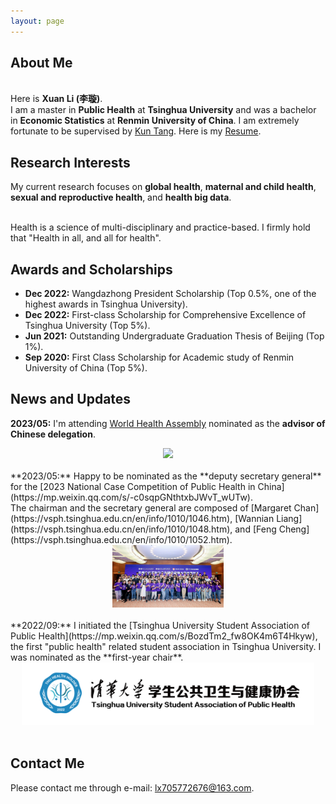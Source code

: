 ```yaml
---
layout: page
---
```


<!--<img src="https://i.postimg.cc/g0Fvn6PK/pic2.jpg" class="floatpic" wdith="500">-->
## About Me
<br>Here is **Xuan Li (李璇)**.<br>
I am a master in **Public Health** at **Tsinghua University** and was a bachelor in **Economic Statistics** at **Renmin University of China**. I am extremely fortunate to be supervised by [Kun Tang](https://vsph.tsinghua.edu.cn/en/info/1010/1047.htm). Here is my [Resume](./file/CV_2pages.pdf).

## Research Interests
My current research focuses on **global health**, **maternal and child health**, **sexual and reproductive health**, and **health big data**. <br>

<br>Health is a science of multi-disciplinary and practice-based. I firmly hold that "Health in all, and all for health".

## Awards and Scholarships

- **Dec 2022:** Wangdazhong President Scholarship (Top 0.5%, one of the highest awards in Tsinghua University).
- **Dec 2022:** First-class Scholarship for Comprehensive Excellence of Tsinghua University (Top 5%).
- **Jun 2021:** Outstanding Undergraduate Graduation Thesis of Beijing (Top 1%).
- **Sep 2020:** First Class Scholarship for Academic study of Renmin University of China (Top 5%).

## News and Updates
**2023/05:** I'm attending [World Health Assembly](https://www.who.int/about/governance/world-health-assembly/seventy-sixth-world-health-assembly) nominated as the **advisor of Chinese delegation**.
<div align=center>
<img src="/images/WHA.PNG" height=100>
</div>
<br>
**2023/05:** Happy to be nominated as the **deputy secretary general** for the [2023 National Case Competition of Public Health in China](https://mp.weixin.qq.com/s/-c0sqpGNthtxbJWvT_wUTw).<br>The chairman and the secretary general are composed of [Margaret Chan](https://vsph.tsinghua.edu.cn/en/info/1010/1046.htm), [Wannian Liang](https://vsph.tsinghua.edu.cn/en/info/1010/1048.htm), and [Feng Cheng](https://vsph.tsinghua.edu.cn/en/info/1010/1052.htm).
<div align=center>
<img src="/images/case.jpg" height=100>
</div>
<br>
**2022/09:** I initiated the [Tsinghua University Student Association of Public Health](https://mp.weixin.qq.com/s/BozdTm2_fw8OK4m6T4Hkyw), the first "public health" related student association in Tsinghua University. I was nominated as the **first-year chair**.
<div align=center>
<img src="/images/Association.png" height=100>
</div>
<br>

## Contact Me

Please contact me through e-mail: lx705772676@163.com.
